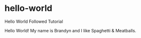 # hello-world
Hello World Followed Tutorial

Hello World!
My name is Brandyn and I like Spaghetti & Meatballs.
